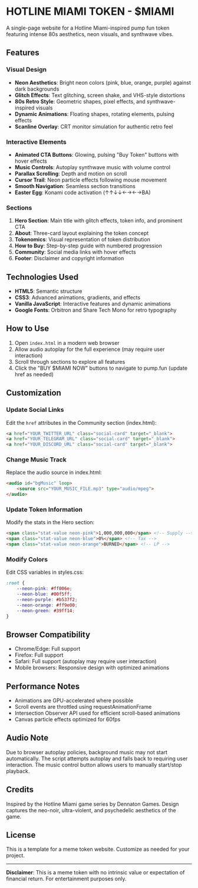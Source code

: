 # HOTLINE MIAMI TOKEN - $MIAMI

A single-page website for a Hotline Miami-inspired pump fun token featuring intense 80s aesthetics, neon visuals, and synthwave vibes.

## Features

### Visual Design
- **Neon Aesthetics**: Bright neon colors (pink, blue, orange, purple) against dark backgrounds
- **Glitch Effects**: Text glitching, screen shake, and VHS-style distortions
- **80s Retro Style**: Geometric shapes, pixel effects, and synthwave-inspired visuals
- **Dynamic Animations**: Floating shapes, rotating elements, pulsing effects
- **Scanline Overlay**: CRT monitor simulation for authentic retro feel

### Interactive Elements
- **Animated CTA Buttons**: Glowing, pulsing "Buy Token" buttons with hover effects
- **Music Controls**: Autoplay synthwave music with volume control
- **Parallax Scrolling**: Depth and motion on scroll
- **Cursor Trail**: Neon particle effects following mouse movement
- **Smooth Navigation**: Seamless section transitions
- **Easter Egg**: Konami code activation (↑↑↓↓←→←→BA)

### Sections
1. **Hero Section**: Main title with glitch effects, token info, and prominent CTA
2. **About**: Three-card layout explaining the token concept
3. **Tokenomics**: Visual representation of token distribution
4. **How to Buy**: Step-by-step guide with numbered progression
5. **Community**: Social media links with hover effects
6. **Footer**: Disclaimer and copyright information

## Technologies Used

- **HTML5**: Semantic structure
- **CSS3**: Advanced animations, gradients, and effects
- **Vanilla JavaScript**: Interactive features and dynamic animations
- **Google Fonts**: Orbitron and Share Tech Mono for retro typography

## How to Use

1. Open `index.html` in a modern web browser
2. Allow audio autoplay for the full experience (may require user interaction)
3. Scroll through sections to explore all features
4. Click the "BUY $MIAMI NOW" buttons to navigate to pump.fun (update href as needed)

## Customization

### Update Social Links
Edit the `href` attributes in the Community section (index.html):
```html
<a href="YOUR_TWITTER_URL" class="social-card" target="_blank">
<a href="YOUR_TELEGRAM_URL" class="social-card" target="_blank">
<a href="YOUR_DISCORD_URL" class="social-card" target="_blank">
```

### Change Music Track
Replace the audio source in index.html:
```html
<audio id="bgMusic" loop>
    <source src="YOUR_MUSIC_FILE.mp3" type="audio/mpeg">
</audio>
```

### Update Token Information
Modify the stats in the Hero section:
```html
<span class="stat-value neon-pink">1,000,000,000</span> <!-- Supply -->
<span class="stat-value neon-blue">0%</span> <!-- Tax -->
<span class="stat-value neon-orange">BURNED</span> <!-- LP -->
```

### Modify Colors
Edit CSS variables in styles.css:
```css
:root {
    --neon-pink: #ff006e;
    --neon-blue: #00f5ff;
    --neon-purple: #b537f2;
    --neon-orange: #ff9e00;
    --neon-green: #39ff14;
}
```

## Browser Compatibility

- Chrome/Edge: Full support
- Firefox: Full support
- Safari: Full support (autoplay may require user interaction)
- Mobile browsers: Responsive design with optimized animations

## Performance Notes

- Animations are GPU-accelerated where possible
- Scroll events are throttled using requestAnimationFrame
- Intersection Observer API used for efficient scroll-based animations
- Canvas particle effects optimized for 60fps

## Audio Note

Due to browser autoplay policies, background music may not start automatically. The script attempts autoplay and falls back to requiring user interaction. The music control button allows users to manually start/stop playback.

## Credits

Inspired by the Hotline Miami game series by Dennaton Games.
Design captures the neo-noir, ultra-violent, and psychedelic aesthetics of the game.

## License

This is a template for a meme token website. Customize as needed for your project.

---

**Disclaimer**: This is a meme token with no intrinsic value or expectation of financial return. For entertainment purposes only.
